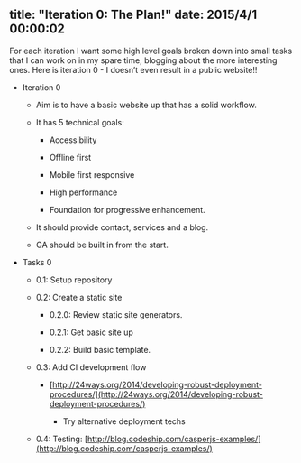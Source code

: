 title: "Iteration 0: The Plan!"
date: 2015/4/1 00:00:02
---

For each iteration I want some high level goals broken down into small tasks that I can work on in my spare time, blogging about the more interesting ones. Here is iteration 0 - I doesn’t even result in a public website!!

<!-- more -->

* Iteration 0

    * Aim is to have a basic website up that has a solid workflow.

    * It has 5 technical goals:

        * Accessibility

        * Offline first

        * Mobile first responsive

        * High performance

        * Foundation for progressive enhancement.

    * It should provide contact, services and a blog.

    * GA should be built in from the start.

* Tasks 0

    * 0.1: Setup repository

    * 0.2: Create a static site

        * 0.2.0: Review static site generators.

        * 0.2.1: Get basic site up

        * 0.2.2: Build basic template.

    * 0.3: Add CI development flow

        * [http://24ways.org/2014/developing-robust-deployment-procedures/](http://24ways.org/2014/developing-robust-deployment-procedures/)

            * Try alternative deployment techs

    * 0.4: Testing: [http://blog.codeship.com/casperjs-examples/](http://blog.codeship.com/casperjs-examples/) 